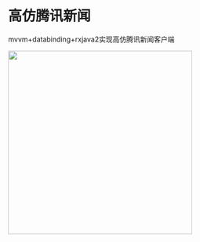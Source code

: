 # 高仿腾讯新闻
mvvm+databinding+rxjava2实现高仿腾讯新闻客户端

<img src="https://github.com/dingshuangdian/hodgepodge/img/gif1.gif" width="375px">



